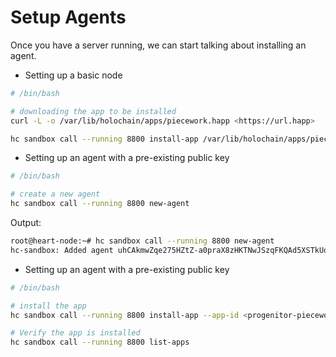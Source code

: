 # Setup Agents

Once you have a server running, we can start talking about installing an agent.

- Setting up a basic node

```bash
# /bin/bash

# downloading the app to be installed
curl -L -o /var/lib/holochain/apps/piecework.happ <https://url.happ>

hc sandbox call --running 8800 install-app /var/lib/holochain/apps/piecework.happ
```

- Setting up an agent with a pre-existing public key

```bash
# /bin/bash

# create a new agent
hc sandbox call --running 8800 new-agent

```

Output:

```bash
root@heart-node:~# hc sandbox call --running 8800 new-agent
hc-sandbox: Added agent uhCAkmwZqe275HZtZ-a0praX8zHKTNwJSzqFKQAd5XSTkUou5d1IT
```

- Setting up an agent with a pre-existing public key

```bash
# /bin/bash

# install the app
hc sandbox call --running 8800 install-app --app-id <progenitor-piecework-app> --agent-key uhCAkmwZqe275HZtZ-a0praX8zHKTNwJSzqFKQAd5XSTkUou5d1IT /var/lib/holochain/apps/piecework.happ

# Verify the app is installed
hc sandbox call --running 8800 list-apps
```
